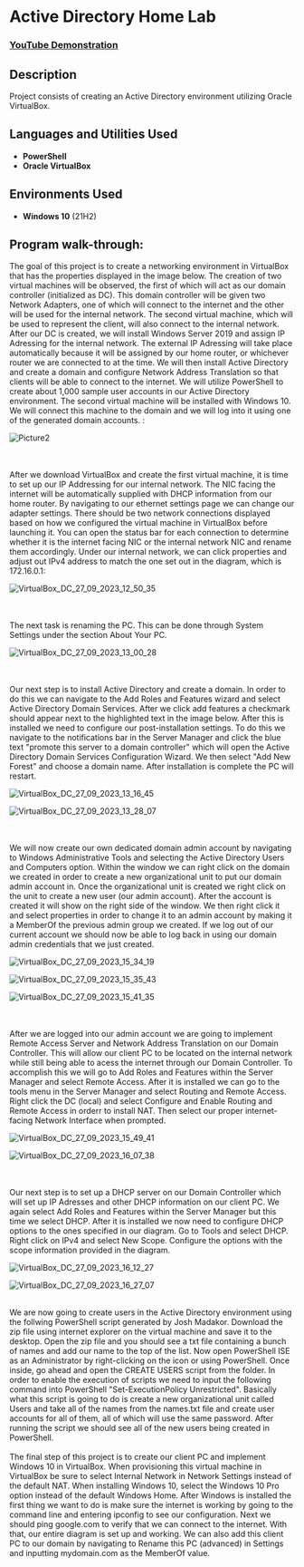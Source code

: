 <h1>Active Directory Home Lab</h1>

 ### [YouTube Demonstration](https://youtu.be/7eJexJVCqJo)

<h2>Description</h2>
Project consists of creating an Active Directory environment utilizing Oracle VirtualBox.
<br />


<h2>Languages and Utilities Used</h2>

- <b>PowerShell</b> 
- <b>Oracle VirtualBox</b>

<h2>Environments Used </h2>

- <b>Windows 10</b> (21H2)

<h2>Program walk-through:</h2>

<p align="left">
The goal of this project is to create a networking environment in VirtualBox that has the properties displayed in the image below. The creation of two virtual machines will be observed, the first of which will act as our domain controller (initialized as DC). This domain controller will be given two Network Adapters, one of which will connect to the internet and the other will be used for the internal network. The second virtual machine, which will be used to represent the client, will also connect to the internal network. After our DC is created, we will install Windows Server 2019 and assign IP Adressing for the internal network. The external IP Adressing will take place automatically because it will be assigned by our home router, or whichever router we are connected to at the time. We will then install Active Directory and create a domain and configure Network Address Translation so that clients will be able to connect to the internet. We will utilize PowerShell to create about 1,000 sample user accounts in our Active Directory environment. The second virtual machine will be installed with Windows 10. We will connect this machine to the domain and we will log into it using one of the generated domain accounts.  : <br/>
 
![Picture2](https://github.com/aleary1212/Active-Directory-Home-Lab/assets/67345075/dd676e83-b80d-4afc-825d-637b01c6ddeb)


<br />
<br />
After we download VirtualBox and create the first virtual machine, it is time to set up our IP Addressing for our internal network. The NIC facing the internet will be automatically supplied with DHCP information from our home router. By navigating to our ethernet settings page we can change our adapter settings. There should be two network connections displayed based on how we configured the virtual machine in VirtualBox before launching it. You can open the status bar for each connection to determine whether it is the internet facing NIC or the internal network NIC and rename them accordingly. Under our internal network, we can click properties and adjust out IPv4 address to match the one set out in the diagram, which is 172.16.0.1:   <br/>

![VirtualBox_DC_27_09_2023_12_50_35](https://github.com/aleary1212/Active-Directory-Home-Lab/assets/67345075/5e6cc0c4-71d6-4d8b-9c72-14a774ac4326)

<br />
<br />
The next task is renaming the PC. This can be done through System Settings under the section About Your PC. <br/>

![VirtualBox_DC_27_09_2023_13_00_28](https://github.com/aleary1212/Active-Directory-Home-Lab/assets/67345075/7b863731-860b-41fa-a89c-7356f5aa0de0)

<br />
<br />
Our next step is to install Active Directory and create a domain. In order to do this we can navigate to the Add Roles and Features wizard and select Active Directory Domain Services. After we click add features a checkmark should appear next to the highlighted text in the image below. After this is installed we need to configure our post-installation settings. To do this we navigate to the notifications bar in the Server Manager and click the blue text "promote this server to a domain controller" which will open the Active Directory Domain Services Configuration Wizard. We then select "Add New Forest" and choose a domain name. After installation is complete the PC will restart.   <br/>

![VirtualBox_DC_27_09_2023_13_16_45](https://github.com/aleary1212/Active-Directory-Home-Lab/assets/67345075/1057b062-cb54-4fd3-a333-0f2523b06202)

![VirtualBox_DC_27_09_2023_13_28_07](https://github.com/aleary1212/Active-Directory-Home-Lab/assets/67345075/2c6a2ff9-1046-4d33-bfbb-30738aae3448)

<br />
<br />
We will now create our own dedicated domain admin account by navigating to Windows Administrative Tools and selecting the Active Directory Users and Computers option. Within the window we can right click on the domain we created in order to create a new organizational unit to put our domain admin account in. Once the organizational unit is created we right click on the unit to create a new user (our admin account). After the account is created it will show on the right side of the window. We then right click it and select properties in order to change it to an admin account by making it a MemberOf the previous admin group we created. If we log out of our current account we should now be able to log back in using our domain admin credentials that we just created.  <br/>

![VirtualBox_DC_27_09_2023_15_34_19](https://github.com/aleary1212/Active-Directory-Home-Lab/assets/67345075/3d7075e8-6440-49ec-bbc4-5e45fd21a5d5)

![VirtualBox_DC_27_09_2023_15_35_43](https://github.com/aleary1212/Active-Directory-Home-Lab/assets/67345075/51922eea-e43a-407f-8a85-3448c2611b4a)

![VirtualBox_DC_27_09_2023_15_41_35](https://github.com/aleary1212/Active-Directory-Home-Lab/assets/67345075/9c790f78-1e96-41d4-b1cd-859ad6d11b80)

<br />
<br />
After we are logged into our admin account we are going to implement Remote Access Server and Network Address Translation on our Domain Controller. This will allow our client PC to be located on the internal network while still being able to acess the internet through our Domain Controller. To accomplish this we will go to Add Roles and Features within the Server Manager and select Remote Access. After it is installed we can go to the tools menu in the Server Manager and select Routing and Remote Access. Right click the DC (local) and select Configure and Enable Routing and Remote Access in orderr to install NAT. Then select our proper internet-facing Network Interface when prompted.     <br/>

![VirtualBox_DC_27_09_2023_15_49_41](https://github.com/aleary1212/Active-Directory-Home-Lab/assets/67345075/90e41552-46f5-4ee6-9394-6f92566bafed)

![VirtualBox_DC_27_09_2023_16_07_38](https://github.com/aleary1212/Active-Directory-Home-Lab/assets/67345075/58e2cefe-99f2-4319-8335-cab6394caf57)

<br />
<br />
Our next step is to set up a DHCP server on our Domain Controller which will set up IP Adresses and other DHCP information on our client PC. We again select Add Roles and Features within the Server Manager but this time we select DHCP. After it is installed we now need to configure DHCP options to the ones specified in our diagram. Go to Tools and select DHCP. Right click on IPv4 and select New Scope. Configure the options with the scope information provided in the diagram.     <br/>

![VirtualBox_DC_27_09_2023_16_12_27](https://github.com/aleary1212/Active-Directory-Home-Lab/assets/67345075/7cca21f3-d4cb-4d65-a7e7-3e927cf638f3)

![VirtualBox_DC_27_09_2023_16_27_07](https://github.com/aleary1212/Active-Directory-Home-Lab/assets/67345075/8c757645-84d6-417b-8e5a-6f3c0991ed49)

<br />
We are now going to create users in the Active Directory environment using the follwing PowerShell script generated by Josh Madakor. Download the zip file using internet explorer on the virtual machine and save it to the desktop. Open the zip file and you should see a txt file containing a bunch of names and add our name to the top of the list. Now open PowerShell ISE as an Administrator by right-clicking on the icon or using PowerShell. Once inside, go ahead and open the CREATE USERS script from the folder. In order to enable the execution of scripts we need to input the following command into PowerShell "Set-ExecutionPolicy Unrestricted". Basically what this script is going to do is create a new organizational unit called Users and take all of the names from the names.txt file and create user accounts for all of them, all of which will use the same password. After running the script we should see all of the new users being created in PowerShell.
<br/>

<br />
The final step of this project is to create our client PC and implement Windows 10 in VirtualBox. When provisioning this virtual machine in VirtualBox be sure to select Internal Network in Network Settings instead of the default NAT. When installing Windows 10, select the Windows 10 Pro option instead of the default Windows Home. After Windows is installed the first thing we want to do is make sure the internet is working by going to the command line and entering ipconfig to see our configuration. Next we should ping google.com to verify that we can connect to the internet. With that, our entire diagram is set up and working. We can also add this client PC to our domain by navigating to Rename this PC (advanced) in Settings and inputting mydomain.com as the MemberOf value.
<br/>
</p>

<!--
 ```diff
- text in red
+ text in green
! text in orange
# text in gray
@@ text in purple (and bold)@@
```
--!>
